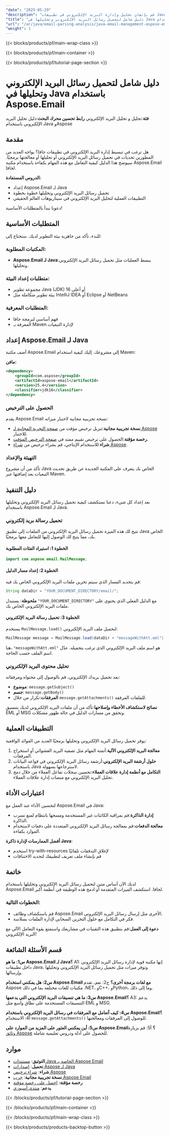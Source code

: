 ```yaml
---
"date": "2025-05-29"
"description": "قم بإتقان تحليل وإدارة البريد الإلكتروني في تطبيقات Java باستخدام هذا الدليل التفصيلي حول استخدام مكتبة Aspose.Email القوية."
"title": "دليل شامل لتحميل رسائل البريد الإلكتروني وتحليلها في Java باستخدام Aspose.Email"
"url": "/ar/java/email-parsing-analysis/java-email-management-aspose-email-tutorial/"
"weight": 1
---
```


{{< blocks/products/pf/main-wrap-class >}}

{{< blocks/products/pf/main-container >}}

{{< blocks/products/pf/tutorial-page-section >}}
# دليل شامل لتحميل رسائل البريد الإلكتروني وتحليلها في Java باستخدام Aspose.Email

**فئة**:تحليل و تحليل البريد الإلكتروني
**رابط تحسين محرك البحث**:دليل تحليل البريد الإلكتروني باستخدام Java وAspose

## مقدمة
هل ترغب في تبسيط إدارة البريد الإلكتروني في تطبيقات جافا؟ يواجه العديد من المطورين تحديات في تحميل رسائل البريد الإلكتروني أو تحليلها أو معالجتها برمجيًا. سيوضح هذا الدليل كيفية التعامل مع هذه المهام بكفاءة باستخدام مكتبة Aspose.Email لجافا.

**الدروس المستفادة:**
- إعداد Aspose.Email لـ Java
- تحميل رسائل البريد الإلكتروني وتحليلها خطوة بخطوة
- التطبيقات العملية لتحليل البريد الإلكتروني في سيناريوهات العالم الحقيقي

دعونا نبدأ بالمتطلبات الأساسية!

## المتطلبات الأساسية
للبدء، تأكد من جاهزية بيئة التطوير لديك. ستحتاج إلى:

### المكتبات المطلوبة:
- **Aspose.Email لـ Java**:يبسط العمليات مثل تحميل رسائل البريد الإلكتروني وتحليلها.

### متطلبات إعداد البيئة:
- مجموعة تطوير Java (JDK) 16 أو أعلى
- بيئة تطوير متكاملة مثل IntelliJ IDEA أو Eclipse أو NetBeans

### المتطلبات المعرفية:
- فهم أساسي لبرمجة جافا
- المعرفة بـ Maven لإدارة التبعيات

## إعداد Aspose.Email لـ Java
أضف مكتبة Aspose.Email إلى مشروعك. إليك كيفية استخدام Maven:

**مافن:**

```xml
<dependency>
    <groupId>com.aspose</groupId>
    <artifactId>aspose-email</artifactId>
    <version>25.4</version>
    <classifier>jdk16</classifier>
</dependency>
```

### الحصول على الترخيص
يقدم Aspose.Email نسخة تجريبية مجانية لاختبار ميزاته:
- **نسخة تجريبية مجانية**:تنزيل ترخيص مؤقت من [صفحة التجربة المجانية لـ Aspose](https://releases.aspose.com/email/java/) للاختبار.
- **رخصة مؤقتة**:الحصول على ترخيص تقييم ممتد في [صفحة الترخيص المؤقت](https://purchase.aspose.com/temporary-license/).
- **شراء**:للاستخدام الإنتاجي، قم بشراء ترخيص من [شراء Aspose](https://purchase.aspose.com/buy).

### التهيئة والإعداد
تأكد من أن مشروع Java الخاص بك يتعرف على المكتبة الجديدة عن طريق تحديث التبعيات بعد إضافتها عبر Maven.

## دليل التنفيذ
بعد إعداد كل شيء، دعنا نستكشف كيفية تحميل رسائل البريد الإلكتروني وتحليلها باستخدام Aspose.Email لـ Java.

### تحميل رسالة بريد إلكتروني
تتيح لك هذه الميزة تحميل رسائل البريد الإلكتروني من الملفات إلى تطبيق Java الخاص بك، مما يتيح لك الوصول إليها للتعامل معها برمجيًا.

#### الخطوة 1: استيراد الفئات المطلوبة
```java
import com.aspose.email.MailMessage;
```

#### الخطوة 2: إعداد مسار الدليل
قم بتحديد المسار الذي سيتم تخزين ملفات البريد الإلكتروني الخاص بك فيه:
```java
String dataDir = "YOUR_DOCUMENT_DIRECTORY/email/";
```
**ملحوظة**: يستبدل `"YOUR_DOCUMENT_DIRECTORY"` مع الدليل الفعلي الذي يحتوي على ملفات البريد الإلكتروني الخاص بك.

#### الخطوة 3: تحميل رسالة البريد الإلكتروني
يستخدم `MailMessage.load()` لتحميل ملف البريد الإلكتروني:
```java
MailMessage message = MailMessage.load(dataDir + "messageWithAtt.eml");
```
هنا، `"messageWithAtt.eml"` هو اسم ملف البريد الإلكتروني الذي ترغب بتحميله. عدّل اسم الملف حسب الحاجة.

### تحليل محتوى البريد الإلكتروني
بعد تحميل بريدك الإلكتروني، قم بالوصول إلى محتواه ومرفقاته:
- **موضوع**: `message.getSubject()`
- **جسم**: `message.getBody()`
- **المرفقات**:تكرار من خلال `message.getAttachments()` للملفات المرفقة.

**نصائح لاستكشاف الأخطاء وإصلاحها**:تأكد من أن ملفات البريد الإلكتروني لديك بتنسيق EML أو MSG وتحقق من مسارات الدليل في حالة ظهور مشكلات.

## التطبيقات العملية
يوفر تحميل رسائل البريد الإلكتروني وتحليلها برمجيًا العديد من الفوائد الواقعية:
1. **معالجة البريد الإلكتروني الآلية**:أتمتة المهام مثل تصفية البريد العشوائي أو استخراج المرفقات.
2. **حلول أرشفة البريد الإلكتروني**:أرشفة رسائل البريد الإلكتروني في قواعد البيانات باستخدام Java لاسترجاعها بسهولة.
3. **التكامل مع أنظمة إدارة علاقات العملاء**:تحسين سجلات تفاعل العملاء من خلال دمج تحليل البريد الإلكتروني مع منصات إدارة علاقات العملاء.

## اعتبارات الأداء
لتحسين الأداء عند العمل مع Aspose.Email في Java:
- **إدارة الذاكرة**:قم بمراقبة الكائنات غير المستخدمة ومسحها بانتظام لمنع تسرب الذاكرة.
- **معالجة الدفعات**:قم بمعالجة رسائل البريد الإلكتروني المتعددة على دفعات لاستخدام الموارد بكفاءة.

**أفضل الممارسات لإدارة ذاكرة Java**:
- استخدم try-with-resources لإغلاق التدفقات تلقائيًا
- قم بإنشاء ملف تعريف لتطبيقك لتحديد الاختناقات

## خاتمة
لديك الآن أساس متين لتحميل رسائل البريد الإلكتروني وتحليلها باستخدام Aspose.Email لجافا. استكشف الميزات المتقدمة أو ادمج هذه الوظيفة في أنظمة أكبر.

### الخطوات التالية:
- قم باستكشاف وظائف Aspose.Email الأخرى مثل إرسال رسائل البريد الإلكتروني.
- فكر في التكامل مع حلول التخزين السحابي لإدارة الملفات بسلاسة.

**دعوة إلى العمل**:قم بتطبيق هذه التقنيات في مشاريعك واستمتع بقوة التعامل الآلي مع البريد الإلكتروني!

## قسم الأسئلة الشائعة
**س1: ما هو Aspose.Email لـ Java؟**
A1: إنها مكتبة قوية لإدارة رسائل البريد الإلكتروني داخل تطبيقات Java، وتوفر ميزات مثل تحميل رسائل البريد الإلكتروني وتحليلها وإرسالها.

**س2: هل يمكنني استخدام Aspose.Email مع لغات برمجة أخرى؟**
ج2: نعم، تقدم Aspose مكتبات للغات مختلفة بما في ذلك .NET، وC++، وPython، وما إلى ذلك.

**س3: ما هي تنسيقات البريد الإلكتروني التي يدعمها Aspose.Email؟**
A3: يدعم التنسيقات المستخدمة على نطاق واسع مثل EML و MSG.

**س4: كيف أتعامل مع المرفقات في رسائل البريد الإلكتروني باستخدام Aspose.Email؟**
أ4: الاستخدام `message.getAttachments()` للوصول إلى المرفقات ومعالجتها.

**س5: أين يمكنني العثور على المزيد من الموارد على Aspose.Email؟**
أ5: قم بزيارة [وثائق Aspose](https://reference.aspose.com/email/java/) للحصول على أدلة ودروس تعليمية شاملة.

## موارد
- **التوثيق**: [مستندات Java الخاصة بـ Aspose Email](https://reference.aspose.com/email/java/)
- **تحميل**: [إصدارات Aspose لـ Java](https://releases.aspose.com/email/java/)
- **شراء**: [شراء ترخيص Aspose](https://purchase.aspose.com/buy)
- **نسخة تجريبية مجانية**: [جرب Aspose Email](https://releases.aspose.com/email/java/)
- **رخصة مؤقتة**: [احصل على رخصة مؤقتة](https://purchase.aspose.com/temporary-license/)
- **يدعم**: [منتدى أسبوزي](https://forum.aspose.com/c/email/10)

{{< /blocks/products/pf/tutorial-page-section >}}

{{< /blocks/products/pf/main-container >}}

{{< /blocks/products/pf/main-wrap-class >}}

{{< blocks/products/products-backtop-button >}}